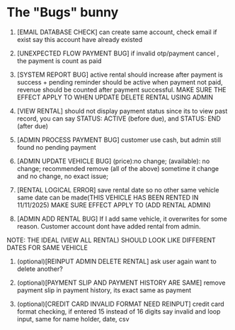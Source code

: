 # The "Bugs" bunny
1) [EMAIL DATABASE CHECK] can create same account, check email if exist say this account have already existed

2) [UNEXPECTED FLOW PAYMENT BUG] if invalid otp/payment cancel , the payment is count as paid

3) [SYSTEM REPORT BUG] active rental should increase after payment is success + pending reminder should be active when payment not paid, revenue should be counted after payment successful. MAKE SURE THE EFFECT APPLY TO WHEN UPDATE DELETE RENTAL USING ADMIN 

4) [VIEW RENTAL] should not display payment status since its to view past record, you can say STATUS: ACTIVE (before due), and STATUS: END (after due)

5) [ADMIN PROCESS PAYMENT BUG] customer use cash, but admin still found no pending payment

6) [ADMIN UPDATE VEHICLE BUG] (price):no change; (available): no change; recommended remove (all of the above) sometime it change and no change, no exact issue;

7) [RENTAL LOGICAL ERROR] save rental date so no other same vehicle same date can be made(THIS VEHICLE HAS BEEN RENTED IN 11/11/2025) MAKE SURE EFFECT APPLY TO  (ADD RENTAL ADMIN)

8) [ADMIN ADD RENTAL BUG] If I add same vehicle, it overwrites for some reason. Customer  account dont have added rental from admin. 

NOTE: THE IDEAL (VIEW ALL RENTAL) SHOULD LOOK LIKE DIFFERENT DATES FOR SAME VEHICLE

1) (optional)[REINPUT ADMIN DELETE RENTAL] ask user again want to delete another?

2) (optional)[PAYMENT SLIP AND PAYMENT HISTORY ARE SAME] remove payment slip in payment history, its exact same as payment

3) (optional)[CREDIT CARD INVALID FORMAT NEED REINPUT] credit card format checking, if entered 15 instead of 16 digits say invalid and loop input, same for name holder, date, csv